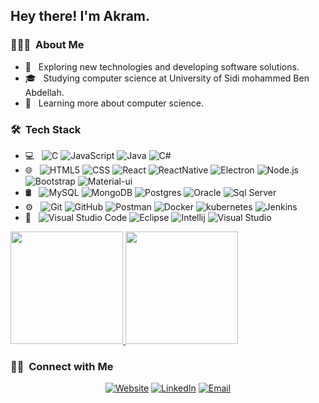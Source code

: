 <h2> Hey there! I'm Akram.</h2>

<h3> 👨🏻‍💻 &nbsp;About Me </h3>

- 🤔 &nbsp; Exploring new technologies and developing software solutions.
- 🎓 &nbsp; Studying computer science at University of Sidi mohammed Ben Abdellah.
- 🌱 &nbsp; Learning more about computer science.

<h3> 🛠 &nbsp;Tech Stack</h3>

- 💻 &nbsp;
  ![C](https://img.shields.io/badge/-C_Language-333333?style=flat&logo=c)
  ![JavaScript](https://img.shields.io/badge/-JavaScript-333333?style=flat&logo=javascript)
  ![Java](https://img.shields.io/badge/-Java-333333?style=flat&logo=Java&logoColor=007396)
  ![C#](https://img.shields.io/badge/-CSharp-333333?style=flat&logo=csharp&logoColor=00FF00)
- 🌐 &nbsp;
  ![HTML5](https://img.shields.io/badge/-HTML5-333333?style=flat&logo=HTML5)
  ![CSS](https://img.shields.io/badge/-CSS-333333?style=flat&logo=CSS3&logoColor=1572B6)
  ![React](https://img.shields.io/badge/-React-333333?style=flat&logo=react)
  ![ReactNative](https://img.shields.io/badge/-Reactnative-333333?style=flat&logo=react)
  ![Electron](https://img.shields.io/badge/-Electron-333333?style=flat&logo=electron)
  ![Node.js](https://img.shields.io/badge/-Node.js-333333?style=flat&logo=node.js)  
  ![Bootstrap](https://img.shields.io/badge/-Bootstrap-333333?style=flat&logo=bootstrap&logoColor=563D7C)
  ![Material-ui](https://img.shields.io/badge/-Materialui-333333?style=flat&logo=materialui&logoColor=03A9F4)
- 🛢 &nbsp;
  ![MySQL](https://img.shields.io/badge/-MySQL-333333?style=flat&logo=mysql)
  ![MongoDB](https://img.shields.io/badge/-MongoDB-333333?style=flat&logo=mongodb)
  ![Postgres](https://img.shields.io/badge/-Postgresql-333333?style=flat&logo=Postgresql)
  ![Oracle](https://img.shields.io/badge/-Oracle-333333?style=flat&logo=oracle)
  ![Sql Server](https://img.shields.io/badge/-SQL_Server-333333?style=flat&logo=microsoft-sql-server)
- ⚙️ &nbsp;
  ![Git](https://img.shields.io/badge/-Git-333333?style=flat&logo=git)
  ![GitHub](https://img.shields.io/badge/-GitHub-333333?style=flat&logo=github)
  ![Postman](https://img.shields.io/badge/-Postman-333333?style=flat&logo=postman)
  ![Docker](https://img.shields.io/badge/-Docker-333333?style=flat&logo=Docker)
  ![kubernetes](https://img.shields.io/badge/-kubernetes-333333?style=flat&logo=kubernetes)
  ![Jenkins](https://img.shields.io/badge/-Jenkins-333333?style=flat&logo=Jenkins)
- 🔧 &nbsp;
  ![Visual Studio Code](https://img.shields.io/badge/-Visual%20Studio%20Code-333333?style=flat&logo=visual-studio-code&logoColor=007ACC)
  ![Eclipse](https://img.shields.io/badge/-Eclipse-333333?style=flat&logo=eclipse-ide&logoColor=2C2255)
  ![Intellij](https://img.shields.io/badge/-intellij-333333?style=flat&logo=intellij&logoColor=875F9A)
  ![Visual Studio](https://img.shields.io/badge/-Visual%20Studio-333333?style=flat&logo=visual-studio&logoColor=875F9A)


<a href="https://github.com/AkramDev1">
  <img height="180em" src="https://github-readme-stats.vercel.app/api?username=AkramDev1&theme=buefy&show_icons=true" />
  <img height="180em" src="https://github-readme-stats.vercel.app/api/top-langs/?username=AkramDev1&theme=buefy&layout=compact" />
</a>

<br/>

<h3> 🤝🏻 &nbsp;Connect with Me </h3>

<p align="center">
<a href="www.akramdev.tech/"><img alt="Website" src="https://img.shields.io/badge/Website-Myportfolio-blue?style=flat-square&logo=google-chrome"></a>
<a href="https://www.linkedin.com/in/akram-essaidi/"><img alt="LinkedIn" src="https://img.shields.io/badge/LinkedIn-AkramEsaiidi-blue?style=flat-square&logo=linkedin"></a>
<a href="mailto:Akramessaidi98@gmail.com"><img alt="Email" src="https://img.shields.io/badge/Email-akramessaidi98@gmail.com-blue?style=flat-square&logo=gmail"></a>
</p>
